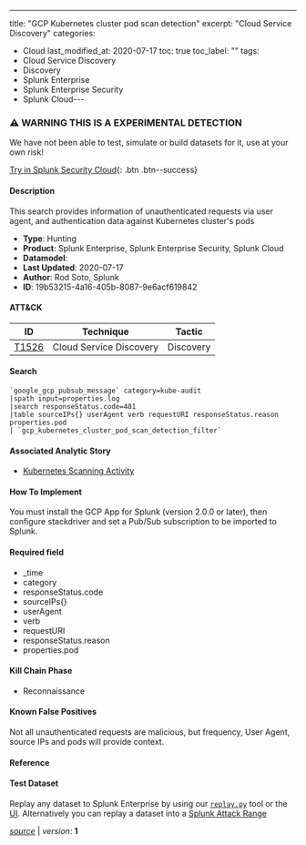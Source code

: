 ---
title: "GCP Kubernetes cluster pod scan detection"
excerpt: "Cloud Service Discovery"
categories:
  - Cloud
last_modified_at: 2020-07-17
toc: true
toc_label: ""
tags:
  - Cloud Service Discovery
  - Discovery
  - Splunk Enterprise
  - Splunk Enterprise Security
  - Splunk Cloud---

### ⚠️ WARNING THIS IS A EXPERIMENTAL DETECTION
We have not been able to test, simulate or build datasets for it, use at your own risk!


[Try in Splunk Security Cloud](https://www.splunk.com/en_us/cyber-security.html){: .btn .btn--success}

#### Description

This search provides information of unauthenticated requests via user agent, and authentication data against Kubernetes cluster&#39;s pods

- **Type**: Hunting
- **Product**: Splunk Enterprise, Splunk Enterprise Security, Splunk Cloud
- **Datamodel**: 
- **Last Updated**: 2020-07-17
- **Author**: Rod Soto, Splunk
- **ID**: 19b53215-4a16-405b-8087-9e6acf619842


#### ATT&CK

| ID          | Technique   | Tactic         |
| ----------- | ----------- |--------------- |
| [T1526](https://attack.mitre.org/techniques/T1526/) | Cloud Service Discovery | Discovery |





#### Search

```
`google_gcp_pubsub_message` category=kube-audit 
|spath input=properties.log 
|search responseStatus.code=401 
|table sourceIPs{} userAgent verb requestURI responseStatus.reason properties.pod 
| `gcp_kubernetes_cluster_pod_scan_detection_filter`
```

#### Associated Analytic Story
* [Kubernetes Scanning Activity](/stories/kubernetes_scanning_activity)


#### How To Implement
You must install the GCP App for Splunk (version 2.0.0 or later), then configure stackdriver and set a Pub/Sub subscription to be imported to Splunk.

#### Required field
* _time
* category
* responseStatus.code
* sourceIPs{}
* userAgent
* verb
* requestURI
* responseStatus.reason
* properties.pod


#### Kill Chain Phase
* Reconnaissance


#### Known False Positives
Not all unauthenticated requests are malicious, but frequency, User Agent, source IPs and pods  will provide context.





#### Reference


#### Test Dataset
Replay any dataset to Splunk Enterprise by using our [`replay.py`](https://github.com/splunk/attack_data#using-replaypy) tool or the [UI](https://github.com/splunk/attack_data#using-ui).
Alternatively you can replay a dataset into a [Splunk Attack Range](https://github.com/splunk/attack_range#replay-dumps-into-attack-range-splunk-server)



[*source*](https://github.com/splunk/security_content/tree/develop/detections/experimental/cloud/gcp_kubernetes_cluster_pod_scan_detection.yml) \| *version*: **1**